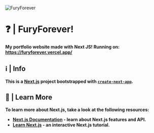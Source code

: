 ![FuryForever](https://pbs.twimg.com/profile_banners/1245441357709291529/1639605110/1500x500)

# ❓ | FuryForever!
**My portfolio website made with Next JS!
Running on: https://furyforever.vercel.app/**

## ℹ️ | Info

**This is a [Next.js](https://nextjs.org/) project bootstrapped with [`create-next-app`](https://github.com/vercel/next.js/tree/canary/packages/create-next-app).**

## 📖 |  Learn More

**To learn more about Next.js, take a look at the following resources:**

- **[Next.js Documentation](https://nextjs.org/docs) - learn about Next.js features and API.**
- **[Learn Next.js](https://nextjs.org/learn) - an interactive Next.js tutorial.**
